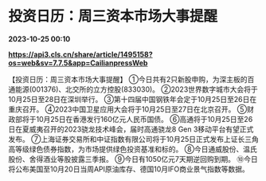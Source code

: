 # 投资日历：周三资本市场大事提醒

**2023-10-25 00:10**

**https://api3.cls.cn/share/article/1495158?os=web&sv=7.7.5&app=CailianpressWeb**

【投资日历：周三资本市场大事提醒】 ①今日共有2只新股申购，为深主板的百通能源(001376)、北交所的立方控股(833030)。 ②2023世界数字城市大会将于10月25日至28日在深圳举行。 ③第十四届中国钢铁年会定于10月25日至26日在重庆召开。 ④2023中国卫星应用大会将于10月25日至27日在北京召开。 ⑤财政部将于10月25日在香港发行160亿元人民币国债。 ⑥高通将于10月25日至26日在夏威夷召开的2023骁龙技术峰会，届时高通骁龙8 Gen 3移动平台有望正式发布。 ⑦上海证券交易所和中证指数有限公司将于10月25日正式发布上证长三角高等级绿色债券指数，为市场提供绿色投资基准和标的。 ⑧今日通威股份、温氏股份、舍得酒业等股披露三季报。 ⑨今日有1050亿元7天期逆回购到期。 ⑩今日将公布美国至10月20日当周API原油库存、德国10月IFO商业景气指数等数据。